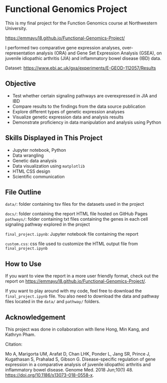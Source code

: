 # Functional Genomics Project
This is my final project for the Function Genomics course at Northwestern University. </p>
https://emmayu18.github.io/Functional-Genomics-Project/ </p>
I performed two comparative gene expression analyses, over-representation analysis (ORA) and Gene Set Expression Analysis (GSEA), on juvenile idiopathic arthritis (JIA) and inflammatory bowel disease (IBD) data. </p>
Dataset: https://www.ebi.ac.uk/gxa/experiments/E-GEOD-112057/Results

## Objective
* Test whether certain signaling pathways are overexpressed in JIA and IBD
* Compare results to the findings from the data source publication
* Explore different types of genetic expression analyses
* Visualize genetic expression data and analysis results
* Demonstrate proficiency in data manipulation and analysis using Python

## Skills Displayed in This Project
* Jupyter notebook, Python
* Data wrangling
* Genetic data analysis
* Data visualization using `matplotlib`
* HTML CSS design
* Scientific communication 

## File Outline
`data/`: folder containing tsv files for the datasets used in the project </p>
`docs/`: folder containing the report HTML file hosted on GitHub Pages
`pathways/`: folder containing txt files containing the genes in each cell signaling pathway explored in the project </p>
`final_project.ipynb`: Jupyter notebook file containing the report </p>
`custom.css`: css file used to customize the HTML output file from `final_project.ipynb` </p>

## How to Use
If you want to view the report in a more user friendly format, check out the report on https://emmayu18.github.io/Functional-Genomics-Project/. </p>
If you want to play around with my code, feel free to download the `final_project.ipynb` file. You also need to download the data and pathway files located in the `data/` and `pathway/` folders. 

## Acknowledgement
This project was done in collaboration with Ilene Hong, Min Kang, and Kathryn Pham. </p>
Citation: </p>
Mo A, Marigorta UM, Arafat D, Chan LHK, Ponder L, Jang SR, Prince J, Kugathasan S, Prahalad S, Gibson G. Disease-specific regulation of gene expression in a comparative analysis of juvenile idiopathic arthritis and inflammatory bowel disease. Genome Med. 2018 Jun;10(1) 48. https://doi.org/10.1186/s13073-018-0558-x.
